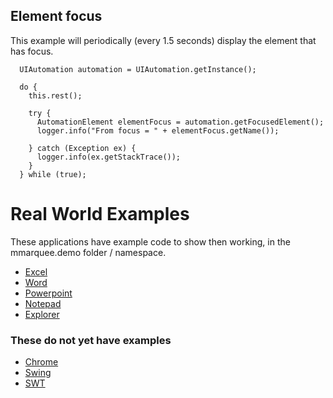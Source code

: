 ## Element focus

This example will periodically (every 1.5 seconds) display the element that has focus.

```
  UIAutomation automation = UIAutomation.getInstance();

  do {
    this.rest();

    try {
      AutomationElement elementFocus = automation.getFocusedElement();
      logger.info("From focus = " + elementFocus.getName());

    } catch (Exception ex) {
      logger.info(ex.getStackTrace());
    }
  } while (true);
```

# Real World Examples

These applications have example code to show then working, in the mmarquee.demo folder / namespace. 

* [Excel](excel.md)
* [Word](word.md)
* [Powerpoint](powerpoint.md)
* [Notepad](notepad.md)
* [Explorer](explorer.md)


### These do not yet have examples
* [Chrome](chrome.md)
* [Swing](swing.md)
* [SWT](swt.md)
